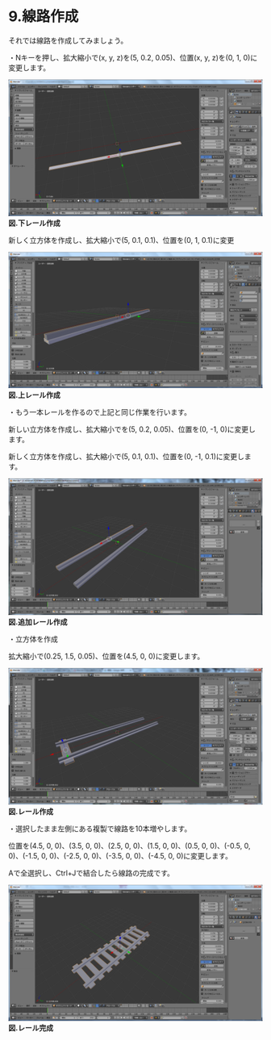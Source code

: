 # 9.線路作成

それでは線路を作成してみましょう。

・Nキーを押し、拡大縮小で\(x, y, z\)を\(5, 0.2, 0.05\)、位置\(x, y, z\)を\(0, 1, 0\)に変更します。

![](/Graphics/Blender/sennro2.png)**図.下レール作成**



新しく立方体を作成し、拡大縮小で\(5, 0.1, 0.1\)、位置を\(0, 1, 0.1\)に変更

![](/Graphics/Blender/sennro4.png)**図.上レール作成**

・もう一本レールを作るので上記と同じ作業を行います。

新しい立方体を作成し、拡大縮小でを\(5, 0.2, 0.05\)、位置を\(0, -1, 0\)に変更します。

新しく立方体を作成し、拡大縮小で\(5, 0.1, 0.1\)、位置を\(0, -1, 0.1\)に変更します。

![](/Graphics/Blender/sennro5.png)**図.追加レール作成**

・立方体を作成

拡大縮小で\(0.25, 1.5, 0.05\)、位置を\(4.5, 0, 0\)に変更します。

![](/Graphics/Blender/sennro6.png)**図.レール作成**

・選択したまま左側にある複製で線路を10本増やします。

位置を\(4.5, 0, 0\)、\(3.5, 0, 0\)、\(2.5, 0, 0\)、\(1.5, 0, 0\)、\(0.5, 0, 0\)、\(-0.5, 0, 0\)、\(-1.5, 0, 0\)、\(-2.5, 0, 0\)、\(-3.5, 0, 0\)、\(-4.5, 0, 0\)に変更します。

Aで全選択し、Ctrl+Jで結合したら線路の完成です。

![](/Graphics/Blender/sennro8.png)**図.レール完成**

